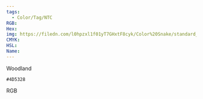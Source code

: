 ```yaml
---
tags:
  - Color/Tag/NTC
RGB:
Hex:
img: https://filedn.com/l0hpzxl1f01yT7GHxtF8cyk/Color%20Snake/standard_csv_to_svg/4D5328.svg
CMYK:
HSL:
Name:
---
```

Woodland
```palette
#4D5328
```
RGB
